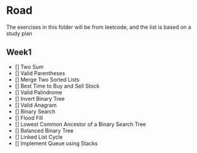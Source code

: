 # Road 

The exercises in this folder will be from leetcode, and the list is based on a study plan

## Week1
  - [] Two Sum
  - [] Valid Parentheses
  - [] Merge Two Sorted Lists
  - [] Best Time to Buy and Sell Stock
  - [] Valid Palindrome
  - [] Invert Binary Tree
  - [] Valid Anagram
  - [] Binary Search
  - [] Flood Fill
  - [] Lowest Common Ancestor of a Binary Search Tree
  - [] Balanced Binary Tree
  - [] Linked List Cycle
  - [] Implement Queue using Stacks
